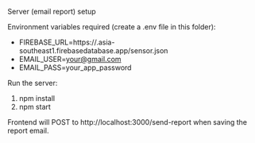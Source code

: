 Server (email report) setup

Environment variables required (create a .env file in this folder):

- FIREBASE_URL=https://<your-db>.asia-southeast1.firebasedatabase.app/sensor.json
- EMAIL_USER=your@gmail.com
- EMAIL_PASS=your_app_password

Run the server:

1. npm install
2. npm start

Frontend will POST to http://localhost:3000/send-report when saving the report email.
